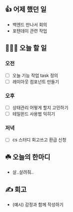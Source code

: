 ## 👍 어제 했던 일

- 백엔드 만나서 회의
- 포텐데이 관련 작업

## 👩🏻‍💻 오늘 할 일

### 오전

- [ ] 오늘 기능 작업 task 정의
- [ ] 레이아웃 컴포넌트 만들기

### 오후

- [ ] 상태관리 어떻게 할지 고민하기
- [ ] 테일윈드 사용법 익히기

### 저녁

- [ ] cs 스터디 회고쓰고 환급 신청

## ☘️ 오늘의 한마디
- 살..살려줘..

## ✍️ 회고
- (예시) 감정과 함께 작성하기